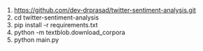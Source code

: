 1. https://github.com/dev-drprasad/twitter-sentiment-analysis.git
2. cd twitter-sentiment-analysis
3. pip install -r requirements.txt
4. python -m textblob.download_corpora
5. python main.py
